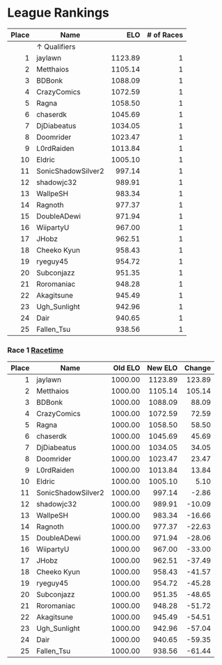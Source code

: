 # League Rankings

| Place | Name | ELO | # of Races |
| --: | --- | --: | --: |
||&uarr; Qualifiers|
|1|jaylawn|1123.89|1|
|2|Metthaios|1105.14|1|
|3|BDBonk|1088.09|1|
|4|CrazyComics|1072.59|1|
|5|Ragna|1058.50|1|
|6|chaserdk|1045.69|1|
|7|DjDiabeatus|1034.05|1|
|8|Doomrider|1023.47|1|
|9|L0rdRaiden|1013.84|1|
|10|Eldric|1005.10|1|
|11|SonicShadowSilver2|997.14|1|
|12|shadowjc32|989.91|1|
|13|WallpeSH|983.34|1|
|14|Ragnoth|977.37|1|
|15|DoubleADewi|971.94|1|
|16|WiipartyU|967.00|1|
|17|JHobz|962.51|1|
|18|Cheeko Kyun|958.43|1|
|19|ryeguy45|954.72|1|
|20|Subconjazz|951.35|1|
|21|Roromaniac|948.28|1|
|22|Akagitsune|945.49|1|
|23|Ugh_Sunlight|942.96|1|
|24|Dair|940.65|1|
|25|Fallen_Tsu|938.56|1|

### Race 1 [Racetime](https://racetime.gg/kh2fmr/classic-frankerz-9242)

| Place | Name | Old ELO | New ELO | Change |
| --: | --- | --: | --: | --: |
|1|jaylawn|1000.00|1123.89|123.89|
|2|Metthaios|1000.00|1105.14|105.14|
|3|BDBonk|1000.00|1088.09|88.09|
|4|CrazyComics|1000.00|1072.59|72.59|
|5|Ragna|1000.00|1058.50|58.50|
|6|chaserdk|1000.00|1045.69|45.69|
|7|DjDiabeatus|1000.00|1034.05|34.05|
|8|Doomrider|1000.00|1023.47|23.47|
|9|L0rdRaiden|1000.00|1013.84|13.84|
|10|Eldric|1000.00|1005.10|5.10|
|11|SonicShadowSilver2|1000.00|997.14|-2.86|
|12|shadowjc32|1000.00|989.91|-10.09|
|13|WallpeSH|1000.00|983.34|-16.66|
|14|Ragnoth|1000.00|977.37|-22.63|
|15|DoubleADewi|1000.00|971.94|-28.06|
|16|WiipartyU|1000.00|967.00|-33.00|
|17|JHobz|1000.00|962.51|-37.49|
|18|Cheeko Kyun|1000.00|958.43|-41.57|
|19|ryeguy45|1000.00|954.72|-45.28|
|20|Subconjazz|1000.00|951.35|-48.65|
|21|Roromaniac|1000.00|948.28|-51.72|
|22|Akagitsune|1000.00|945.49|-54.51|
|23|Ugh_Sunlight|1000.00|942.96|-57.04|
|24|Dair|1000.00|940.65|-59.35|
|25|Fallen_Tsu|1000.00|938.56|-61.44|
